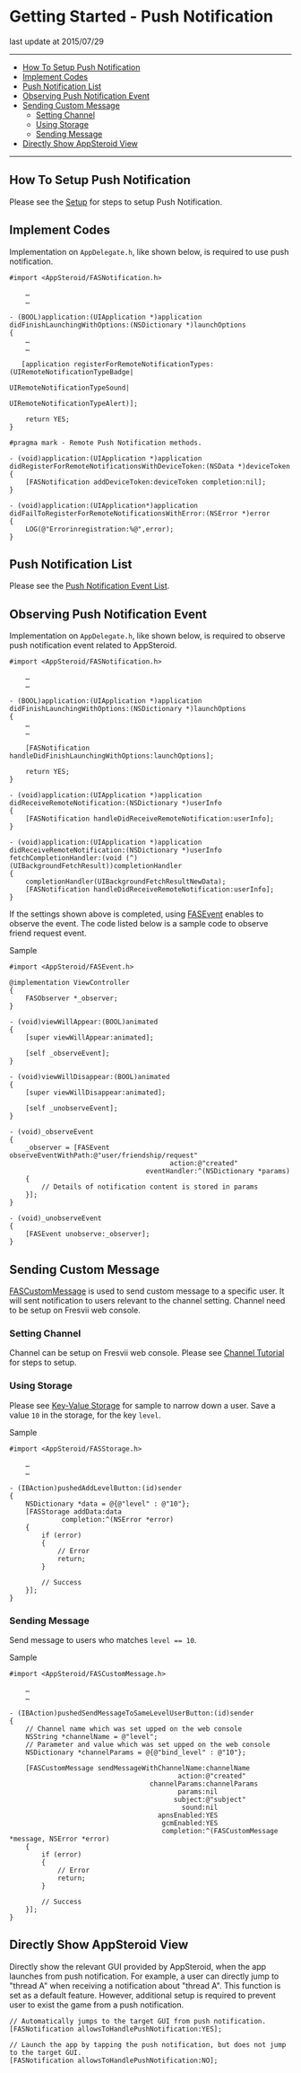 # Getting Started - Push Notification

last update at 2015/07/29

---

- [How To Setup Push Notification](#HowToSetupPushNotification)
- [Implement Codes](#ImplementCodes)
- [Push Notification List](#EventList)
- [Observing Push Notification Event](#ObserveEvent)
- [Sending Custom Message](#CustomMessage)
	- [Setting Channel](#SettingChannel)
	- [Using Storage](#UseKVS)
    - [Sending Message](#SendMessage)
- [Directly Show AppSteroid View](#DisplayFresviiGUI)

---

## <a name="HowToSetupPushNotification"> How To Setup Push Notification </a>
Please see the [Setup](https://github.com/fresvii/appsteroid-documents/blob/master/ja/APNSCertificateTutorial.md) for steps to setup Push Notification.

## <a name="ImplementCodes"> Implement Codes </a>

Implementation on `AppDelegate.h`, like shown below, is required to use push notification.

```
#import <AppSteroid/FASNotification.h>

	…
	…

- (BOOL)application:(UIApplication *)application
didFinishLaunchingWithOptions:(NSDictionary *)launchOptions
{
	…
	…

   [application registerForRemoteNotificationTypes:(UIRemoteNotificationTypeBadge|
                                                     UIRemoteNotificationTypeSound|
                                                     UIRemoteNotificationTypeAlert)];

    return YES;
}

#pragma mark - Remote Push Notification methods.

- (void)application:(UIApplication *)application
didRegisterForRemoteNotificationsWithDeviceToken:(NSData *)deviceToken
{
    [FASNotification addDeviceToken:deviceToken completion:nil];
}

- (void)application:(UIApplication*)application
didFailToRegisterForRemoteNotificationsWithError:(NSError *)error
{
    LOG(@"Errorinregistration:%@",error);
}
```

## <a name="EventList"> Push Notification List </a>

Please see the [Push Notification Event List](https://github.com/fresvii/appsteroid-documents/blob/master/ja/EventList.md).

## <a name="ObserveEvent"> Observing Push Notification Event </a>

Implementation on `AppDelegate.h`, like shown below, is required to observe push notification event related to AppSteroid.


```
#import <AppSteroid/FASNotification.h>

	…
	…

- (BOOL)application:(UIApplication *)application
didFinishLaunchingWithOptions:(NSDictionary *)launchOptions
{
	…
	…

    [FASNotification handleDidFinishLaunchingWithOptions:launchOptions];

    return YES;
}

- (void)application:(UIApplication *)application
didReceiveRemoteNotification:(NSDictionary *)userInfo
{
    [FASNotification handleDidReceiveRemoteNotification:userInfo];
}

- (void)application:(UIApplication *)application
didReceiveRemoteNotification:(NSDictionary *)userInfo
fetchCompletionHandler:(void (^)(UIBackgroundFetchResult))completionHandler
{
    completionHandler(UIBackgroundFetchResultNewData);
    [FASNotification handleDidReceiveRemoteNotification:userInfo];
}
```

If the settings shown above is completed, using [FASEvent](../Specs/Spec-Notification.md#FASEvent) enables to observe the event.
The code listed below is a sample code to observe friend request event.

Sample

```
#import <AppSteroid/FASEvent.h>

@implementation ViewController
{
    FASObserver *_observer;
}

- (void)viewWillAppear:(BOOL)animated
{
    [super viewWillAppear:animated];

    [self _observeEvent];
}

- (void)viewWillDisappear:(BOOL)animated
{
    [super viewWillDisappear:animated];

    [self _unobserveEvent];
}

- (void)_observeEvent
{
    _observer = [FASEvent observeEventWithPath:@"user/friendship/request"
                                        action:@"created"
                                  eventHandler:^(NSDictionary *params)
    {
        // Details of notification content is stored in params
    }];
}

- (void)_unobserveEvent
{
    [FASEvent unobserve:_observer];
}
```

## <a name="CustomMessage"> Sending Custom Message </a>
[FASCustomMessage](../Specs/Spec-Notification.md#FASCustomMessage) is used to send custom message to a specific user.  It will sent notification to users relevant to the channel setting.  Channel need to be setup on Fresvii web console.

### <a name="SettingChannel"> Setting Channel </a>

Channel can be setup on Fresvii web console.
Please see [Channel Tutorial](https://github.com/fresvii/appsteroid-documents/blob/master/ja/ChannelTutorial.md) for steps to setup.

### <a name="UseKVS"> Using Storage </a>

Please see [Key-Value Storage](../Specs/Spec-Storage.md#FASStorage) for sample to narrow down a user. 
Save a value `10` in the storage, for the key `level`.

Sample

```
#import <AppSteroid/FASStorage.h>

	…
	…

- (IBAction)pushedAddLevelButton:(id)sender
{
    NSDictionary *data = @{@"level" : @"10"};
    [FASStorage addData:data
             completion:^(NSError *error)
    {
        if (error)
        {
            // Error
            return;
        }

        // Success
    }];
}
```

### <a name="SendMessage"> Sending Message </a>

Send message to users who matches `level == 10`.

Sample

```
#import <AppSteroid/FASCustomMessage.h>

	…
	…

- (IBAction)pushedSendMessageToSameLevelUserButton:(id)sender
{
    // Channel name which was set upped on the web console
    NSString *channelName = @"level";
    // Parameter and value which was set upped on the web console
    NSDictionary *channelParams = @{@"bind_level" : @"10"};

    [FASCustomMessage sendMessageWithChannelName:channelName
                                          action:@"created"
                                   channelParams:channelParams
                                          params:nil
                                         subject:@"subject"
                                           sound:nil
                                     apnsEnabled:YES
                                      gcmEnabled:YES
                                      completion:^(FASCustomMessage *message, NSError *error)
    {
        if (error)
        {
            // Error
            return;
        }

        // Success
    }];
}
```

## <a name="DisplayFresviiGUI"> Directly Show AppSteroid View </a>

Directly show the relevant GUI provided by AppSteroid, when the app launches from push notification.
For example, a user can directly jump to "thread A" when receiving a notification about "thread A".  This function is set as a default feature. However, additional setup is required to prevent user to exist the game from a push notification.


```
// Automatically jumps to the target GUI from push notification.
[FASNotification allowsToHandlePushNotification:YES];

// Launch the app by tapping the push notification, but does not jump to the target GUI.
[FASNotification allowsToHandlePushNotification:NO];
```
